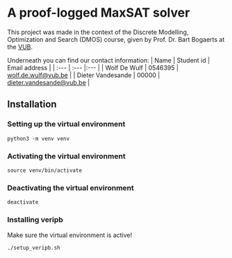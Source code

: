 # A proof-logged MaxSAT solver

This project was made in the context of the Discrete Modelling, Optimization and Search (DMOS) course, given by Prof. Dr. Bart Bogaerts at the [VUB](https://www.vub.be/).

Underneath you can find our contact information:
| Name | Student id | Email address |
| :--- | :--- |:--- |
| Wolf De Wulf | 0546395 | [wolf.de.wulf@vub.be](mailto:wolf.de.wulf@vub.be) |
| Dieter Vandesande | 00000 | [dieter.vandesande@vub.be](mailto:dieter.vandesande@vub.be) |

## Installation

### Setting up the virtual environment

```console
python3 -m venv venv
```

### Activating the virtual environment

```console
source venv/bin/activate
```

### Deactivating the virtual environment

```console
deactivate
```

### Installing veripb

Make sure the virtual environment is active!

```console
./setup_veripb.sh
```
